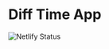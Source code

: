 # Diff Time App

![Netlify Status](https://api.netlify.com/api/v1/badges/4ca379d0-45e1-4afb-b4e4-81df3db806de/deploy-status)
